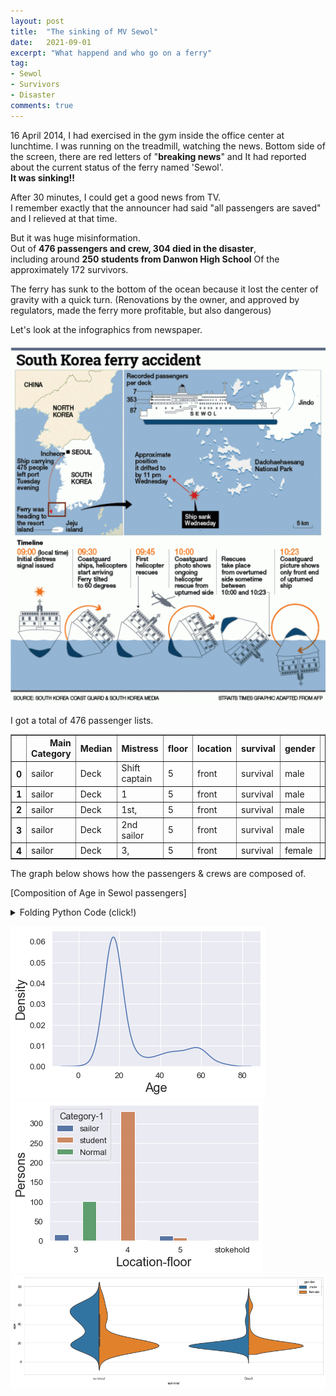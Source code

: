 ```yaml
---
layout: post
title:  "The sinking of MV Sewol"
date:   2021-09-01
excerpt: "What happend and who go on a ferry"
tag:
- Sewol
- Survivors
- Disaster
comments: true
---
```


16 April 2014, I had exercised in the gym inside the office center at lunchtime. 
I was running on the treadmill, watching the news.
Bottom side of the screen, there are red letters of "**breaking news**" and It had reported about the current status of the ferry named 'Sewol'.    
**It was sinking!!**

After 30 minutes, I could get a good news from TV.  
I remember exactly that the announcer had said "all passengers are saved" and I relieved at that time.   

But it was huge misinformation.    
Out of **476 passengers and crew, 304 died in the disaster**,    
including around **250 students from Danwon High School** Of the approximately 172 survivors.   

The ferry has sunk to the bottom of the ocean because it lost the center of gravity with a quick turn.
(Renovations by the owner, and approved by regulators, made the ferry more profitable, but also dangerous)    

Let's look at the infographics from newspaper. 

![png](../assets/img/Sewol.png)

I got a total of 476 passenger lists. 

<div>
<style scoped>
    .dataframe tbody tr th:only-of-type {
        vertical-align: middle;
    }
    .dataframe tbody tr th {
        vertical-align: top;
    }
    .dataframe thead th {
        text-align: middle;
    }
</style>
<table border="1" class="dataframe">
  <thead>
    <tr style="text-align: right;">
      <th></th>
      <th>Main Category</th>
      <th>Median</th>
      <th>Mistress</th>
      <th>floor</th>
      <th>location</th>
      <th>survival</th>
      <th>gender</th>
      <th>age</th>
    </tr>
  </thead>
  <tbody>
    <tr>
      <th>0</th>
      <td>sailor</td>
      <td>Deck</td>
      <td>Shift captain</td>
      <td>5</td>
      <td>front</td>
      <td>survival</td>
      <td>male</td>
      <td>69.0</td>
    </tr>
    <tr>
      <th>1</th>
      <td>sailor</td>
      <td>Deck</td>
      <td>1</td>
      <td>5</td>
      <td>front</td>
      <td>survival</td>
      <td>male</td>
      <td>42.0</td>
    </tr>
    <tr>
      <th>2</th>
      <td>sailor</td>
      <td>Deck</td>
      <td>1st,</td>
      <td>5</td>
      <td>front</td>
      <td>survival</td>
      <td>male</td>
      <td>34.0</td>
    </tr>
    <tr>
      <th>3</th>
      <td>sailor</td>
      <td>Deck</td>
      <td>2nd sailor</td>
      <td>5</td>
      <td>front</td>
      <td>survival</td>
      <td>male</td>
      <td>47.0</td>
    </tr>
    <tr>
      <th>4</th>
      <td>sailor</td>
      <td>Deck</td>
      <td>3,</td>
      <td>5</td>
      <td>front</td>
      <td>survival</td>
      <td>female</td>
      <td>26.0</td>
    </tr>
  </tbody>
</table>
</div>


The graph below shows how the passengers & crews are composed of.   

[Composition of Age in Sewol passengers]
<details>
<summary>Folding Python Code (click!)</summary>
<div markdown="1">

```python
import numpy as np # linear algebra
import pandas as pd # data processing, CSV file I/O (e.g. pd.read_csv)
import seaborn as sns
import matplotlib.pyplot as plt
import matplotlib as mpl
import googletrans
from googletrans import Translator
Sewol_kr = pd.read_csv('./sewol.csv',encoding='utf-8')
translator = Translator()
# make a deep copy of the data frame
Sewol = Sewol_kr.copy()
# translate columns' name using rename function
Sewol.rename(columns=lambda x: translator.translate(x).text, inplace=True)
Sewol['gender'] = np.where(pd.notnull(Sewol['gender']),Sewol['gender'],Sewol['Gender estimation'])
Sewol = Sewol.drop(['Gender estimation'],axis=1)
Sewol = Sewol.iloc[:,:7]
translations = {}
for column in Sewol.columns:
    # unique elements of the column
    unique_elements = Sewol[column].unique()
    for element in unique_elements:
        # add translation to the dictionary
        translations[element] = translator.translate(element).text
Sewol.replace(translations, inplace = True)
Sewol['age'] = Sewol_kr['나이']
Sewol.rename(columns = {'Lifewater' : 'survival'}, inplace = True)
Sewol['Main Category'] = Sewol['Main Category'].replace('Funnel','student')
sns.kdeplot(Sewol['age'])

```

</div>
</details>

![png](../assets/img/sewol_output_2.png)
![png](../assets/img/sewol_output_1.png)
![png](../assets/img/sewol_output_3.png)